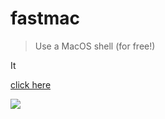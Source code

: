 # fastmac

> Use a MacOS shell (for free!)

It

<a href="../../actions?query=workflow%3Amac">click here</a>

<img srcset="https://user-images.githubusercontent.com/346999/92965396-91320680-f42a-11ea-9bc3-90682e740343.png 2x" src="https://user-images.githubusercontent.com/346999/92965396-91320680-f42a-11ea-9bc3-90682e740343.png" />
